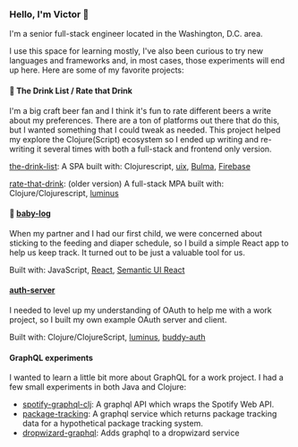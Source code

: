 ### Hello, I'm Victor 👋

I'm a senior full-stack engineer located in the Washington, D.C. area.

I use this space for learning mostly, I've also been curious to try new languages and frameworks and, in most cases, those experiments will end up here.  Here are some of my favorite projects:

#### 🍺 The Drink List / Rate that Drink 
I'm a big craft beer fan and I think it's fun to rate different beers a write about my preferences.  There are a ton of platforms out there that do this, but I wanted something that I could tweak as needed.  This project helped my explore the Clojure(Script) ecosystem so I ended up writing and re-writing it several times with both a full-stack and frontend only version.

[the-drink-list](https://github.com/chicovg/the-drink-list): A SPA built with: Clojurescript, [uix](https://github.com/pitch-io/uix), [Bulma](https://bulma.io/), [Firebase](https://firebase.google.com/)

[rate-that-drink](https://github.com/chicovg/rate-that-drink): (older version) A full-stack MPA built with: Clojure/Clojurescript, [luminus](https://github.com/luminus-framework)
  
#### 👶 [baby-log](https://github.com/chicovg/baby-log)

When my partner and I had our first child, we were concerned about sticking to the feeding and diaper schedule, so I build a simple React app to help us keep track.  It turned out to be just a valuable tool for us.

Built with: JavaScript, [React](https://react.dev/), [Semantic UI React](https://react.semantic-ui.com/)

#### [auth-server](https://github.com/chicovg/auth-server)
I needed to level up my understanding of OAuth to help me with a work project, so I built my own example OAuth server and client.

Built with: Clojure/ClojureScript, [luminus](https://github.com/luminus-framework), [buddy-auth](https://github.com/funcool/buddy-auth)

#### GraphQL experiments
I wanted to learn a little bit more about GraphQL for a work project.  I had a few small experiments in both Java and Clojure:

- [spotify-graphql-clj](https://github.com/chicovg/spotify-graphql-clj): A graphql API which wraps the Spotify Web API.
- [package-tracking](https://github.com/chicovg/package-tracking): A graphql service which returns package tracking data for a hypothetical package tracking system.
- [dropwizard-graphql](https://github.com/chicovg/dropwizard-graphql): Adds graphql to a dropwizard service


<!--
**chicovg/chicovg** is a ✨ _special_ ✨ repository because its `README.md` (this file) appears on your GitHub profile.

Here are some ideas to get you started:

- 🔭 I’m currently working on ...
- 🌱 I’m currently learning ...
- 👯 I’m looking to collaborate on ...
- 🤔 I’m looking for help with ...
- 💬 Ask me about ...
- 📫 How to reach me: ...
- 😄 Pronouns: ...
- ⚡ Fun fact: ...
-->
